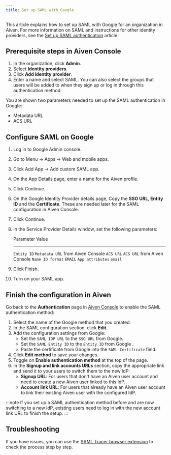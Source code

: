 ```yaml
---
title: Set up SAML with Google
---
```


This article explains how to set up SAML with Google for an organization
in Aiven. For more information on SAML and instructions for other
identity providers, see the
[Set up SAML authentication](/docs/platform/howto/saml/saml-authentication) article.

## Prerequisite steps in Aiven Console

1.  In the organization, click **Admin**.
2.  Select **Identity providers**.
3.  Click **Add identity provider**.
4.  Enter a name and select SAML. You can also select the groups that
    users will be added to when they sign up or log in through this
    authentication method.

You are shown two parameters needed to set up the SAML authentication in
Google:

-   Metadata URL
-   ACS URL

## Configure SAML on Google

1.  Log in to Google Admin console.

2.  Go to Menu -\> Apps -\> Web and mobile apps.

3.  Click Add App -\> Add custom SAML app.

4.  On the App Details page, enter a name for the Aiven profile.

5.  Click Continue.

6.  On the Google Identity Provider details page, Copy the **SSO URL**,
    **Entity ID** and the **Certificate**. These are needed later for
    the SAML configuration in Aiven Console.

7.  Click Continue.

8.  In the Service Provider Details window, set the following
    parameters:

      Parameter          Value
      ------------------ -----------------------------------
      `Entity ID`        `Metadata URL` from Aiven Console
      `ACS URL`          `ACS URL` from Aiven Console
      `Name ID format`   `EMAIL`
      `App attributes`   `email`

9.  Click Finish.

10. Turn on your SAML app.

## Finish the configuration in Aiven

Go back to the **Authentication** page in [Aiven
Console](https://console.aiven.io/) to enable the SAML authentication
method:

1.  Select the name of the Google method that you created.
2.  In the SAML configuration section, click **Edit**.
3.  Add the configuration settings from Google:
    -   Set the `SAML IDP URL` to the `SSO URL` from Google.
    -   Set the `SAML Entity ID` to the `Entity ID` from Google .
    -   Paste the certificate from Google into the `SAML Certificate`
        field.
4.  Click **Edit method** to save your changes.
5.  Toggle on **Enable authentication method** at the top of the page.
6.  In the **Signup and link accounts URLs** section, copy the
    appropriate link and send it to your users to switch them to the new
    IdP:
    -   **Signup URL**: For users that don\'t have an Aiven user account
        and need to create a new Aiven user linked to this IdP.
    -   **Account link URL**: For users that already have an Aiven user
        account to link their existing Aiven user with the configured
        IdP.

:::note
If you set up a SAML authentication method before and are now switching
to a new IdP, existing users need to log in with the new account link
URL to finish the setup.
:::

## Troubleshooting

If you have issues, you can use the [SAML Tracer browser
extension](https://addons.mozilla.org/firefox/addon/saml-tracer/) to
check the process step by step.
